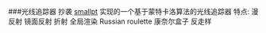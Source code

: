 ###光线追踪器
	抄袭 [smallpt](http://kevinbeason.com/smallpt/) 实现的一个基于蒙特卡洛算法的光线追踪器
	特点:
		漫反射
		镜面反射
		折射
		全局渲染
		Russian roulette
		康奈尔盒子
		反走样